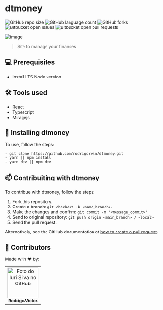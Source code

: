 # dtmoney

<!--- https://shields.io --->

![GitHub repo size](https://img.shields.io/github/repo-size/rodrigorvsn/dtmoney?style=for-the-badge)
![GitHub language count](https://img.shields.io/github/languages/count/rodrigorvsn/dtmoney?style=for-the-badge)
![GitHub forks](https://img.shields.io/github/forks/rodrigorvsn/dtmoney?style=for-the-badge)
![Bitbucket open issues](https://img.shields.io/bitbucket/issues/rodrigorvsn/dtmoney?style=for-the-badge)
![Bitbucket open pull requests](https://img.shields.io/bitbucket/pr-raw/rodrigorvsn/dtmoney?style=for-the-badge)

<!--- #################### mudar badges #################### --->

![image](https://user-images.githubusercontent.com/75763403/136712064-19ee67ef-9613-4c8d-b8c8-9db9185c7d13.png)

<!--- #################### mudar imagem exemplo #################### --->

> Site to manage your finances

## 💻 Prerequisites

- Install LTS Node version.
<!--- #################### mudar pré-requisitos  ####################--->

## 🛠 Tools used

- React
- Typescript
- Miragejs

<!--- #################### mudar ferramentas #################### --->

## 🚀 Installing dtmoney

To use, follow the steps:

```
- git clone https://github.com/rodrigorvsn/dtmoney.git
- yarn || npm install
- yarn dev || npm dev

```

<!--- #################### mudar passos #################### --->

## 📫 Contribuiting with dtmoney

To contribue with dtmoney, follow the steps:

1. Fork this repository.
2. Create a branch: `git checkout -b <name_branch>`.
3. Make the changes and confirm: `git commit -m '<message_commit>'`
4. Send to original repository: `git push origin <main_branch> / <local>`
5. Send the pull request.

Alternatively, see the GitHub documentation at [how to create a pull request](https://help.github.com/en/github/collaborating-with-issues-and-pull-requests/creating-a-pull-request).

## 🤝 Contributors

Made with ❤️ by:

<table>
  <tr>
    <td align="center">
      <a href="#">
        <img src="https://github.com/rodrigorvsn.png" width="100px;" alt="Foto do Iuri Silva no GitHub"/><br>
        <sub>
          <b>Rodrigo Victor</b>
        </sub>
      </a>
    </td>
  </tr>
</table>

